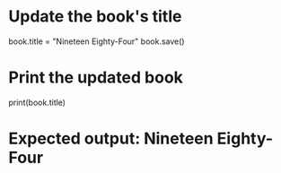 # Update the book's title
book.title = "Nineteen Eighty-Four"
book.save()

# Print the updated book
print(book.title)

# Expected output: Nineteen Eighty-Four

